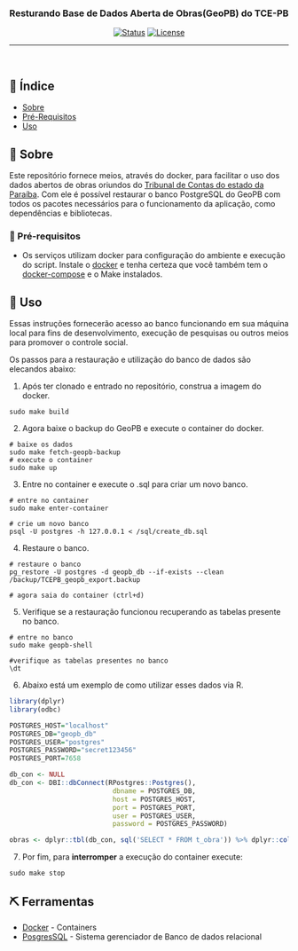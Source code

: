 <h3 align="center">Resturando Base de Dados Aberta de Obras(GeoPB) do TCE-PB</h3>

<div align="center">

[![Status](https://img.shields.io/badge/status-active-success.svg)]()
[![License](https://img.shields.io/badge/licence-GNU%20Aferro%20V3-blue.svg)](/LICENSE)

</div>

---

<p align="center">
    <br> 
</p>

## 📝 Índice

- [Sobre](#about)
- [Pré-Requisitos](#req)
- [Uso](#usage)


## 🧐 Sobre <a name = "about"></a>

Este repositório fornece meios, através do docker, para facilitar o uso dos dados abertos de obras oriundos do [Tribunal de Contas do estado da Paraíba](https://tce.pb.gov.br/servicos/dados-abertos-do-sagres-tce-pb). Com ele é possível restaurar o banco PostgreSQL do GeoPB com todos os pacotes necessários para o funcionamento da aplicação, como dependências e bibliotecas.

### 🎈 Pré-requisitos <a name="req"></a>

- Os serviços utilizam docker para configuração do ambiente e execução do script. Instale o  [docker](https://docs.docker.com/install/) e tenha certeza que você também tem o  [docker-compose](https://docs.docker.com/compose/install/) e o Make instalados. 


##  🏁 Uso <a name="usage"></a>

Essas instruções fornecerão acesso ao banco funcionando em sua máquina local para fins de desenvolvimento, execução de pesquisas ou outros meios para promover o controle social.

Os passos para a restauração e utilização do banco de dados são elecandos abaixo:

1. Após ter clonado e entrado no repositório, construa a imagem do docker.

```shell
sudo make build
```
2. Agora baixe o backup do GeoPB e execute o container do docker.

```shell
# baixe os dados
sudo make fetch-geopb-backup
# execute o container
sudo make up
```
3. Entre no container e execute o .sql para criar um novo banco.

```shell
# entre no container
sudo make enter-container

# crie um novo banco
psql -U postgres -h 127.0.0.1 < /sql/create_db.sql
```

4. Restaure o banco.
```shell
# restaure o banco 
pg_restore -U postgres -d geopb_db --if-exists --clean /backup/TCEPB_geopb_export.backup

# agora saia do container (ctrl+d)
```
5. Verifique se a restauração funcionou recuperando as tabelas presente no banco.

```shell
# entre no banco
sudo make geopb-shell

#verifique as tabelas presentes no banco 
\dt
```

6. Abaixo está um exemplo de como utilizar esses dados via R.
```R
library(dplyr)
library(odbc)

POSTGRES_HOST="localhost"
POSTGRES_DB="geopb_db"
POSTGRES_USER="postgres"
POSTGRES_PASSWORD="secret123456"
POSTGRES_PORT=7658

db_con <- NULL
db_con <- DBI::dbConnect(RPostgres::Postgres(),
                          dbname = POSTGRES_DB, 
                          host = POSTGRES_HOST, 
                          port = POSTGRES_PORT,
                          user = POSTGRES_USER,
                          password = POSTGRES_PASSWORD)

obras <- dplyr::tbl(db_con, sql('SELECT * FROM t_obra')) %>% dplyr::collect(n = Inf)
```




7. Por fim, para **interromper** a execução do container execute:
```shell
sudo make stop
```


## ⛏️ Ferramentas <a name = "built_using"></a>

- [Docker](https://www.docker.com/) - Containers
- [PosgresSQL](https://www.postgresql.org/) - Sistema gerenciador de Banco de dados relacional
